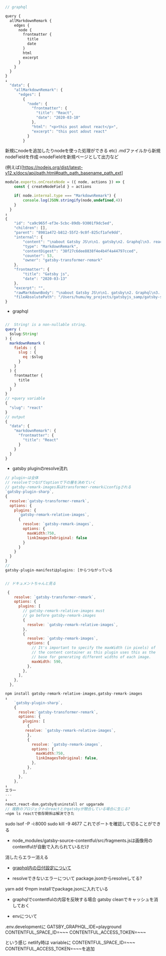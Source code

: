```js
// graphql

query {
  allMarkdownRemark {
    edges {
      node {
        frontmatter {
          title
          date
        }
      	html
        excerpt
      }
    }
  }
}
↓
  "data": {
    "allMarkdownRemark": {
      "edges": [
        {
          "node": {
            "frontmatter": {
              "title": "React",
              "date": "2020-03-10"
            },
            "html": "<p>this post adout react</p>",
            "excerpt": "this post adout react"
          }
        }
```
新規にnodeを追加したりnodeを使った処理ができる
etc) .mdファイルから新規nodeFieldを作成→nodeFieldを新規ページとして出力など

(例えば)[https://nodejs.org/dist/latest-v12.x/docs/api/path.html#path_path_basename_path_ext]

```js
module.exports.onCreateNode = ({ node, actions }) => {
    const { createNodeField } = actions

    if( node.internal.type === "MarkdownRemark") {
        console.log(JSON.stringify(node,undefined,4))
    }
  }
↓
{
    "id": "ca9c965f-ef3e-5cbc-89db-93001f9dc5ed",
    "children": [],
    "parent": "8981a472-b812-55f2-9c0f-825cf1afe9dd",
    "internal": {
        "content": "\nabout Gatsby JS\n\n1. gatsby\n2. Graphql\n3. react\n",
        "type": "MarkdownRemark",
        "contentDigest": "38f27c6dee8838f4e4b4f4a44797cced",
        "counter": 53,
        "owner": "gatsby-transformer-remark"
    },
    "frontmatter": {
        "title": "Gatsby js",
        "date": "2020-03-13"
    },
    "excerpt": "",
    "rawMarkdownBody": "\nabout Gatsby JS\n\n1. gatsby\n2. Graphql\n3. react\n",
    "fileAbsolutePath": "/Users/humu/my_projects/gatsbyjs_samp/gatsby-site/src/posts/gatsby.md"
}
```

- graphql

```js

//  String! is a non-nullable string.
query (
  $slug:String!
) {
  markdownRemark (
    fields : {
      slug : {
        eq :$slug
      }
    }
  ) {
    frontmatter {
      title
    }
  }
}
// +query variable
{
  "slug": "react"
}
// output
{
  "data": {
    "markdownRemark": {
      "frontmatter": {
        "title": "React"
      }
    }
  }
}
```

- gatsby pluginのresolve流れ

```js
// plugin~は全体
// resolveでつなげてoptionで下の層を決めていく
// gatsby-remark-images系はtransformer-remarkにconfigされる
`gatsby-plugin-sharp`,
{
  resolve:`gatsby-transformer-remark`,
  options: {
    plugins: {
      `gatsby-remark-relative-images`,
      {
        resolve: `gatsby-remark-images`,
        options: {
          maxWidth:750,
          linkImagesToOriginal: false
        }
      }
    }
  }
}
// 
gatsby-plugin-manifestはplugins: [からつながっている


// ドキュメントちゃんと見る

 {
    resolve: `gatsby-transformer-remark`,
    options: {
      plugins: [
        // gatsby-remark-relative-images must
        // go before gatsby-remark-images
        {
          resolve: `gatsby-remark-relative-images`,
        },
        {
          resolve: `gatsby-remark-images`,
          options: {
            // It's important to specify the maxWidth (in pixels) of
            // the content container as this plugin uses this as the
            // base for generating different widths of each image.
            maxWidth: 590,
          },
        },
      ],
    },
  },
```

```js
npm install gatsby-remark-relative-images,gatsby-remark-images
↓
    `gatsby-plugin-sharp`,
    {
      resolve:`gatsby-transformer-remark`,
      options: {
        plugins: [
          {
         resolve: `gatsby-remark-relative-images`,
          },
          {
            resolve: `gatsby-remark-images`,
            options: {
              maxWidth:750,
              linkImagesToOriginal: false,
            },
          },
        ],
      },
    },
↓
エラー
---
↓
react,react-dom,gatsbyをuninstall or upgarade
// 複数のプロジェクトのreactとかgatsbyが競合している場合に生じる?
→npm ls reactで依存関係は解決できた
```
sudo lsof -P -i:8000
sudo kill -9 4677 
 これでポートを確認して切ることができる

-  node_modules/gatsby-source-contentful/src/fragments.jsは画像用のcontentfulが自動で入れられているだけ

消したらエラー消える

- [graphql内の日付設定について](https://momentjs.com/docs/#/displaying/)

- resolveできないエラーについて
package.jsonからresolveしてる?

yarn add やnpm installでpackage.jsonに入れている

- graphqlでcontentfulの内容を反映する場合
gatsby cleanでキャッシュを消しておく

- envについて

.env.developmentに
GATSBY_GRAPHQL_IDE=playground
CONTENTFUL_SPACE_ID=~~~
CONTENTFUL_ACCESS_TOKEN=~~~

という感じ
netlify時は
variableに
CONTENTFUL_SPACE_ID=~~~
CONTENTFUL_ACCESS_TOKEN=~~~を追加